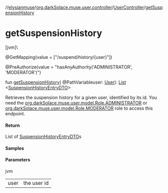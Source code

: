 //[elysianmuse](../../../index.md)/[org.darkSolace.muse.user.controller](../index.md)/[UserController](index.md)/[getSuspensionHistory](get-suspension-history.md)

# getSuspensionHistory

[jvm]\

@GetMapping(value = [&quot;/suspend/history/{user}&quot;])

@PreAuthorize(value = &quot;hasAnyAuthority('ADMINISTRATOR', 'MODERATOR')&quot;)

fun [getSuspensionHistory](get-suspension-history.md)(
@PathVariableuser: [User](../../org.darkSolace.muse.user.model/-user/index.md)): [List](https://kotlinlang.org/api/latest/jvm/stdlib/kotlin.collections/-list/index.html)
&lt;[SuspensionHistoryEntryDTO](../../org.darkSolace.muse.user.model.dto/-suspension-history-entry-d-t-o/index.md)&gt;

Retrieves the suspension history for a given user, identified by its id. You need
the [org.darkSolace.muse.user.model.Role.ADMINISTRATOR](../../org.darkSolace.muse.user.model/-role/-a-d-m-i-n-i-s-t-r-a-t-o-r/index.md)
or [org.darkSolace.muse.user.model.Role.MODERATOR](../../org.darkSolace.muse.user.model/-role/-m-o-d-e-r-a-t-o-r/index.md)
role to access this endpoint.

#### Return

List of [SuspensionHistoryEntryDTO](../../org.darkSolace.muse.user.model.dto/-suspension-history-entry-d-t-o/index.md)s

#### Samples

#### Parameters

jvm

|      |             |
|------|-------------|
| user | the user id |
